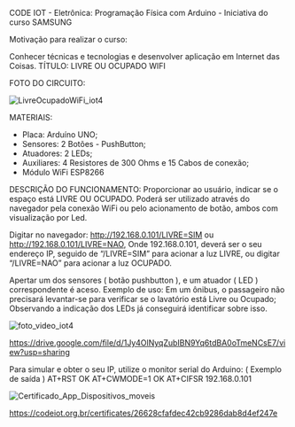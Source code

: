 CODE IOT - Eletrônica: Programação Física com Arduino - Iniciativa do curso SAMSUNG

Motivação para realizar o curso:

Conhecer técnicas e tecnologias e desenvolver aplicação em Internet das Coisas.
TÍTULO: LIVRE OU OCUPADO WIFI

FOTO DO CIRCUITO:

![LivreOcupadoWiFi_iot4](https://github.com/Sillmann/livro-ocupado-web-codeIOT/assets/58642347/9f73042d-8032-4bb4-b931-907304d110b7)

MATERIAIS:
- Placa: Arduíno UNO; 
- Sensores: 2 Botões - PushButton; 
- Atuadores: 2 LEDs; 
- Auxiliares: 4 Resistores de 300 Ohms e 15 Cabos de conexão; 
- Módulo WiFi ESP8266

DESCRIÇÃO DO FUNCIONAMENTO: Proporcionar ao usuário, indicar se o espaço está LIVRE OU 
OCUPADO. Poderá ser utilizado através do navegador pela conexão WiFi ou pelo acionamento 
de botão, ambos com visualização por Led. 

Digitar no navegador: http://192.168.0.101/LIVRE=SIM ou http://192.168.0.101/LIVRE=NAO, 
Onde 192.168.0.101, deverá ser o seu endereço IP, seguido de “/LIVRE=SIM” para acionar a luz 
LIVRE, ou digitar “/LIVRE=NAO” para acionar a luz OCUPADO. 

Apertar um dos sensores ( botão pushbutton ), e um atuador ( LED ) correspondente é aceso. 
Exemplo de uso: Em um ônibus, o passageiro não precisará levantar-se para verificar se o 
lavatório está Livre ou Ocupado; Observando a indicação dos LEDs já conseguirá identificar 
sobre isso.


![foto_video_iot4](https://github.com/Sillmann/livro-ocupado-web-codeIOT/assets/58642347/105706bf-7809-46b6-9167-8108c4fcd5c5)

https://drive.google.com/file/d/1Jy4OlNyqZubIBN9Yq6tdBA0oTmeNCsE7/view?usp=sharing

Para simular e obter o seu IP, utilize o monitor serial do Arduino: ( Exemplo de saída ) 
AT+RST 
OK 
AT+CWMODE=1 
OK 
AT+CIFSR 
192.168.0.101

![Certificado_App_Dispositivos_moveis](https://github.com/Sillmann/livro-ocupado-web-codeIOT/assets/58642347/20adc86c-1c6a-4922-8f2b-c37310b3e560)

https://codeiot.org.br/certificates/26628cfafdec42cb9286dab8d4ef247e





